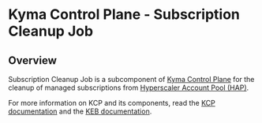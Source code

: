 # Kyma Control Plane - Subscription Cleanup Job

## Overview

Subscription Cleanup Job is a subcomponent of [Kyma Control Plane](https://github.com/kyma-project/control-plane) for the cleanup of managed subscriptions from [Hyperscaler Account Pool (HAP)](https://github.com/kyma-project/kyma-environment-broker/blob/main/docs/contributor/03-10-hyperscaler-account-pool.md).

For more information on KCP and its components, read the [KCP documentation](https://github.com/kyma-project/control-plane/tree/main/docs) and the [KEB documentation](https://github.com/kyma-project/kyma-environment-broker/blob/main/docs).
